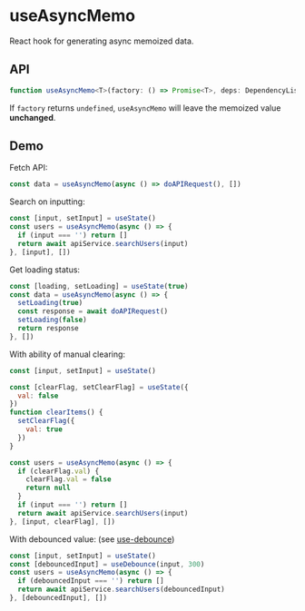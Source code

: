 # useAsyncMemo

React hook for generating async memoized data.

## API

```typescript
function useAsyncMemo<T>(factory: () => Promise<T>, deps: DependencyList, initial?: T): T
```

If `factory` returns `undefined`, `useAsyncMemo` will leave the memoized value **unchanged**.

## Demo

Fetch API:

```js
const data = useAsyncMemo(async () => doAPIRequest(), [])
```

Search on inputting:

```js
const [input, setInput] = useState()
const users = useAsyncMemo(async () => {
  if (input === '') return []
  return await apiService.searchUsers(input)
}, [input], [])
```

Get loading status:

```js
const [loading, setLoading] = useState(true)
const data = useAsyncMemo(async () => {
  setLoading(true)
  const response = await doAPIRequest()
  setLoading(false)
  return response
}, [])
```

With ability of manual clearing:

```js
const [input, setInput] = useState()

const [clearFlag, setClearFlag] = useState({
  val: false
})
function clearItems() {
  setClearFlag({
    val: true
  })
}

const users = useAsyncMemo(async () => {
  if (clearFlag.val) {
    clearFlag.val = false
    return null
  }
  if (input === '') return []
  return await apiService.searchUsers(input)
}, [input, clearFlag], [])
```

With debounced value: (see [use-debounce](https://github.com/xnimorz/use-debounce))

```js
const [input, setInput] = useState()
const [debouncedInput] = useDebounce(input, 300)
const users = useAsyncMemo(async () => {
  if (debouncedInput === '') return []
  return await apiService.searchUsers(debouncedInput)
}, [debouncedInput], [])
```

